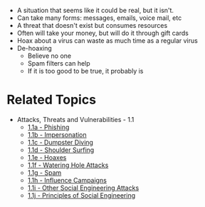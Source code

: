 - A situation that seems like it could be real, but it isn't.
- Can take many forms: messages, emails, voice mail, etc
- A threat that doesn't exist but consumes resources
- Often will take your money, but will do it through gift cards
- Hoax about a virus can waste as much time as a regular virus
- De-hoaxing
	- Believe no one
	- Spam filters can help
	- If it is too good to be true, it probably is

# Related Topics
- Attacks, Threats and Vulnerabilities - 1.1
	-  [1.1a - Phishing](1.1a%20-%20Phishing.md) 
	-  [1.1b - Impersonation](1.1b%20-%20Impersonation.md) 
	-  [1.1c - Dumpster Diving](1.1c%20-%20Dumpster%20Diving.md)
	-  [1.1d - Shoulder Surfing](1.1d%20-%20Shoulder%20Surfing.md)
	- [1.1e - Hoaxes](1.1e%20-%20Hoaxes.md)
	- [1.1f - Watering Hole Attacks](1.1f%20-%20Watering%20Hole%20Attacks.md)
	- [1.1g - Spam](1.1g%20-%20Spam.md)
	- [1.1h - Influence Campaigns](1.1h%20-%20Influence%20Campaigns.md)
	- [1.1i - Other Social Engineering Attacks](1.1i%20-%20Other%20Social%20Engineering%20Attacks.md)
	- [1.1j - Principles of Social Engineering](1.1j%20-%20Principles%20of%20Social%20Engineering.md)